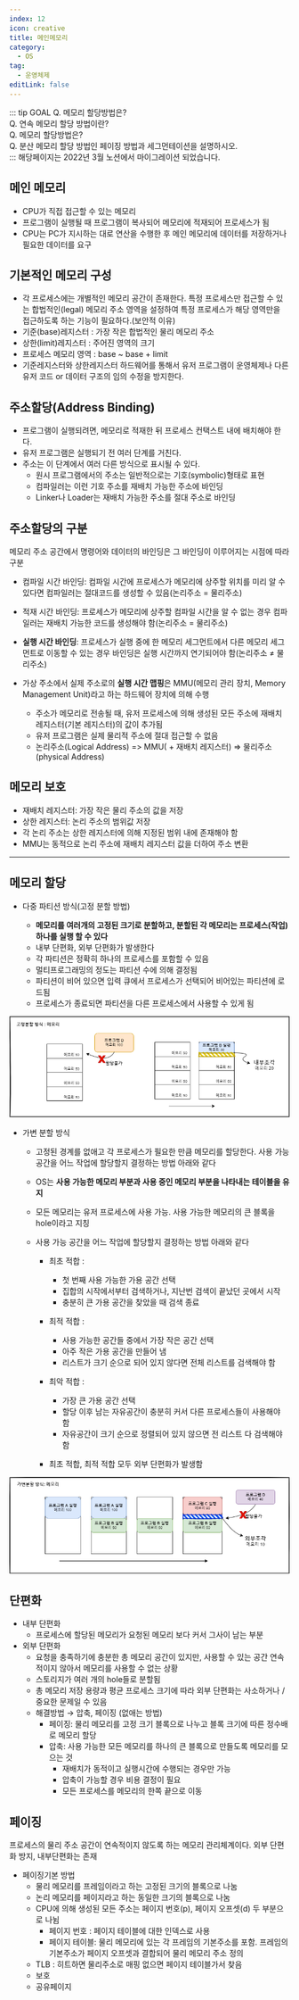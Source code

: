 ```yaml
---
index: 12
icon: creative
title: 메인메모리
category:
  - OS
tag:
  - 운영체제
editLink: false
---
```


::: tip GOAL
Q. 메모리 할당방법은?  
Q. 연속 메모리 할당 방법이란?  
Q. 메모리 할당방법은?  
Q. 분산 메모리 할당 방법인 페이징 방법과 세그먼테이션을 설명하시오.  
:::
해당페이지는 2022년 3월 노션에서 마이그레이션 되었습니다.

## 메인 메모리

- CPU가 직접 접근할 수 있는 메모리
- 프로그램이 실행될 때 프로그램이 복사되어 메모리에 적재되어 프로세스가 됨
- CPU는 PC가 지시하는 대로 연산을 수행한 후 메인 메모리에 데이터를 저장하거나
  필요한 데이터를 요구

## 기본적인 메모리 구성

- 각 프로세스에는 개별적인 메모리 공간이 존재한다. 특정 프로세스만 접근할 수 있는 합법적인(legal) 메모리 주소 영역을 설정하여 특정 프로세스가 해당 영역만을 접근하도록 하는 기능이 필요하다.(보안적 이유)
- 기준(base)레지스터 : 가장 작은 합법적인 물리 메모리 주소
- 상한(limit)레지스터 : 주어진 영역의 크기
- 프로세스 메모리 영역 : base ~ base + limit
- 기준레지스터와 상한레지스터 하드웨어를 통해서 유저 프로그램이 운영체제나 다른 유저 코드 or 데이터 구조의 임의 수정을 방지한다.

## 주소할당(Address Binding)

- 프로그램이 실행되려면, 메모리로 적재한 뒤 프로세스 컨택스트 내에 배치해야 한다.
- 유저 프로그램은 실행되기 전 여러 단계를 거친다.
- 주소는 이 단계에서 여러 다른 방식으로 표시될 수 있다.
  - 원시 프로그램에서의 주소는 일반적으로는 기호(symbolic)형태로 표현
  - 컴파일러는 이런 기호 주소를 재배치 가능한 주소에 바인딩
  - Linker나 Loader는 재배치 가능한 주소를 절대 주소로 바인딩

## 주소할당의 구분

메모리 주소 공간에서 명령어와 데이터의 바인딩은 그 바인딩이
이루어지는 시점에 따라 구분

- 컴파일 시간 바인딩: 컴파일 시간에 프로세스가 메모리에 상주할 위치를 미리 알
  수 있다면 컴파일러는 절대코드를 생성할 수 있음(논리주소 = 물리주소)
- 적재 시간 바인딩: 프로세스가 메모리에 상주할 컴파일 시간을 알 수 없는 경우
  컴파일러는 재배치 가능한 코드를 생성해야 함(논리주소 = 물리주소)
- **실행 시간 바인딩**: 프로세스가 실행 중에 한 메모리 세그먼트에서 다른 메모리
  세그먼트로 이동할 수 있는 경우 바인딩은 실행 시간까지
  연기되어야 함(논리주소 ≠ 물리주소)

- 가상 주소에서 실제 주소로의 **실행 시간 맵핑**은 MMU(메모리 관리 장치,
  Memory Management Unit)라고 하는 하드웨어 장치에 의해 수행
  - 주소가 메모리로 전송될 때, 유저 프로세스에 의해 생성된 모든 주소에 재배치
    레지스터(기본 레지스터)의 값이 추가됨
  - 유저 프로그램은 실제 물리적 주소에 절대 접근할 수 없음
  - 논리주소(Logical Address) => MMU( + 재배치 레지스터) => 물리주소(physical Address)

## 메모리 보호

- 재배치 레지스터: 가장 작은 물리 주소의 값을 저장
- 상한 레지스터: 논리 주소의 범위값 저장
- 각 논리 주소는 상한 레지스터에 의해 지정된 범위 내에 존재해야 함
- MMU는 동적으로 논리 주소에 재배치 레지스터 값을 더하여 주소 변환

---

## 메모리 할당

- 다중 파티션 방식(고정 분할 방법)

  - **메모리를 여러개의 고정된 크기로 분할하고, 분할된 각 메모리는 프로세스(작업) 하나를 실행 할 수 있다**
  - 내부 단편화, 외부 단편화가 발생한다
  - 각 파티션은 정확히 하나의 프로세스를 포함할 수 있음
  - 멀티프로그래밍의 정도는 파티션 수에 의해 결정됨
  - 파티션이 비어 있으면 입력 큐에서 프로세스가 선택되어 비어있는 파티션에 로드됨
  - 프로세스가 종료되면 파티션을 다른 프로세스에서 사용할 수 있게 됨

![고정분할](./img/3-%EA%B3%A0%EC%A0%95%EB%B6%84%ED%95%A0-%EB%B0%A9%EC%8B%9D.png)
- 가변 분할 방식

  - 고정된 경계를 없애고 각 프로세스가 필요한 만큼 메모리를 할당한다. 사용 가능 공간을 어느 작업에 할당할지 결정하는 방법 아래와 같다
  - OS는 **사용 가능한 메모리 부분과 사용 중인 메모리 부분을 나타내는 테이블을 유지**
  - 모든 메모리는 유저 프로세스에 사용 가능. 사용 가능한 메모리의 큰 블록을
    hole이라고 지칭
  - 사용 가능 공간을 어느 작업에 할당할지 결정하는 방법 아래와 같다

    - 최초 적합 :
      - 첫 번째 사용 가능한 가용 공간 선택
      - 집합의 시작에서부터 검색하거나, 지난번 검색이 끝났던 곳에서 시작
      - 충분히 큰 가용 공간을 찾았을 때 검색 종료
    - 최적 적합 :
      - 사용 가능한 공간들 중에서 가장 작은 공간 선택
      - 아주 작은 가용 공간을 만들어 냄
      - 리스트가 크기 순으로 되어 있지 않다면 전체 리스트를 검색해야 함
    - 최악 적합 :

      - 가장 큰 가용 공간 선택
      - 할당 이후 남는 자유공간이 충분히 커서 다른 프로세스들이 사용해야 함
      - 자유공간이 크기 순으로 정렬되어 있지 않으면 전 리스트 다 검색해야 함

    - 최초 적합, 최적 적합 모두 외부 단편화가 발생함  

![가번분할](./img/3-%EA%B0%80%EB%B3%80%EB%B6%84%ED%95%A0-%EB%B0%A9%EC%8B%9D.png)
## 단편화

- 내부 단편화
  - 프로세스에 할당된 메모리가 요청된 메모리 보다 커서 그사이 남는 부분
- 외부 단편화
  - 요청을 충족하기에 충분한 총 메모리 공간이 있지만, 사용할 수 있는 공간 연속적이지 않아서 메모리를 사용할 수 없는 상황
  - 스토리지가 여러 개의 hole들로 분할됨
  - 총 메모리 저장 용량과 평균 프로세스 크기에 따라 외부 단편화는
    사소하거나 / 중요한 문제일 수 있음
  - 해결방법 → 압축, 페이징 (없애는 방법)
    - 페이징: 물리 메모리를 고정 크기 블록으로 나누고
      블록 크기에 따른 정수배로 메모리 할당
    - 압축: 사용 가능한 모든 메모리를 하나의 큰 블록으로 만들도록 메모리를
      모으는 것
      - 재배치가 동적이고 실행시간에 수행되는 경우만 가능
      - 압축이 가능할 경우 비용 결정이 필요
      - 모든 프로세스를 메모리의 한쪽 끝으로 이동



## 페이징

프로세스의 물리 주소 공간이 연속적이지 않도록 하는 메모리 관리체계이다.
외부 단편화 방지, 내부단편화는 존재

- 페이징기본 방법
  - 물리 메모리를 프레임이라고 하는 고정된 크기의 블록으로 나눔
  - 논리 메모리를 페이지라고 하는 동일한 크기의 블록으로 나눔
  - CPU에 의해 생성된 모든 주소는 페이지 번호(p), 페이지 오프셋(d) 두 부분으로 나뉨
    - 페이지 번호 : 페이지 테이블에 대한 인덱스로 사용
    - 페이지 테이블: 물리 메모리에 있는 각 프레임의 기본주소를 포함. 프레임의 기본주소가 페이지 오프셋과 결합되어 물리 메모리 주소 정의
  - TLB : 히트하면 물리주소로 매핑 없으면 페이지 테이블가서 찾음
  - 보호
  - 공유페이지

